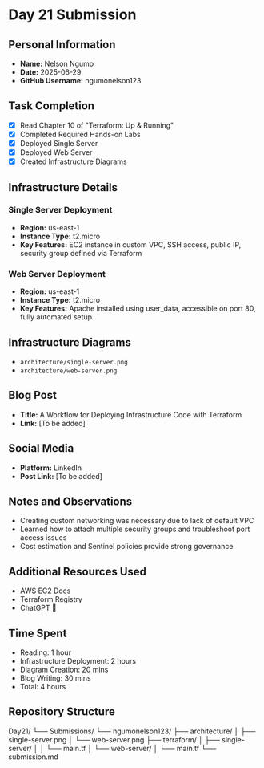 # Day 21 Submission

## Personal Information
- **Name:** Nelson Ngumo
- **Date:** 2025-06-29
- **GitHub Username:** ngumonelson123

## Task Completion
- [x] Read Chapter 10 of "Terraform: Up & Running"
- [x] Completed Required Hands-on Labs
- [x] Deployed Single Server
- [x] Deployed Web Server
- [x] Created Infrastructure Diagrams

## Infrastructure Details

### Single Server Deployment
- **Region:** us-east-1
- **Instance Type:** t2.micro
- **Key Features:** EC2 instance in custom VPC, SSH access, public IP, security group defined via Terraform

### Web Server Deployment
- **Region:** us-east-1
- **Instance Type:** t2.micro
- **Key Features:** Apache installed using user_data, accessible on port 80, fully automated setup

## Infrastructure Diagrams
- `architecture/single-server.png`
- `architecture/web-server.png`

## Blog Post
- **Title:** A Workflow for Deploying Infrastructure Code with Terraform
- **Link:** [To be added]

## Social Media
- **Platform:** LinkedIn
- **Post Link:** [To be added]

## Notes and Observations
- Creating custom networking was necessary due to lack of default VPC
- Learned how to attach multiple security groups and troubleshoot port access issues
- Cost estimation and Sentinel policies provide strong governance

## Additional Resources Used
- AWS EC2 Docs
- Terraform Registry
- ChatGPT 🤝

## Time Spent
- Reading: 1 hour
- Infrastructure Deployment: 2 hours
- Diagram Creation: 20 mins
- Blog Writing: 30 mins
- Total: 4 hours

## Repository Structure
Day21/
└── Submissions/
└── ngumonelson123/
├── architecture/
│ ├── single-server.png
│ └── web-server.png
├── terraform/
│ ├── single-server/
│ │ └── main.tf
│ └── web-server/
│ └── main.tf
└── submission.md